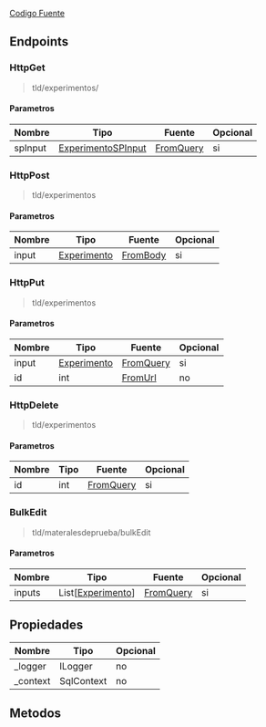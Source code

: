 
[Codigo Fuente](sourceCodeReference)


## Endpoints

### HttpGet
> tld/experimentos/

#### Parametros
|Nombre|Tipo|Fuente|Opcional|
|---|---|---|---|
|spInput|[ExperimentoSPInput](DBAdapter/InputReference#MatInput)|[FromQuery](fromQueryReference)|si|


### HttpPost
> tld/experimentos

#### Parametros
|Nombre|Tipo|Fuente|Opcional|
|---|---|---|---|
|input|[Experimento](DBAdapter/Models#Experimento)|[FromBody](fromQueryReference)|si|


### HttpPut
> tld/experimentos

#### Parametros
|Nombre|Tipo|Fuente|Opcional|
|---|---|---|---|
|input|[Experimento](DBAdapter/InputReference#MatInput)|[FromQuery](fromQueryReference)|si|
|id|int|[FromUrl](fromUrlReference)|no|jV


### HttpDelete
> tld/experimentos

#### Parametros
|Nombre|Tipo|Fuente|Opcional|
|---|---|---|---|
|id|int|[FromQuery](fromQueryReference)|si|


### BulkEdit
> tld/materalesdeprueba/bulkEdit

#### Parametros
|Nombre|Tipo|Fuente|Opcional|
|---|---|---|---|
|inputs|List[[Experimento](DBAdapter/InputReference#MatInput)]|[FromQuery](fromQueryReference)|si|






## Propiedades
|Nombre|Tipo|Opcional|
|---|---|---|
|_logger|ILogger|no|
|_context|SqlContext|no|

## Metodos
